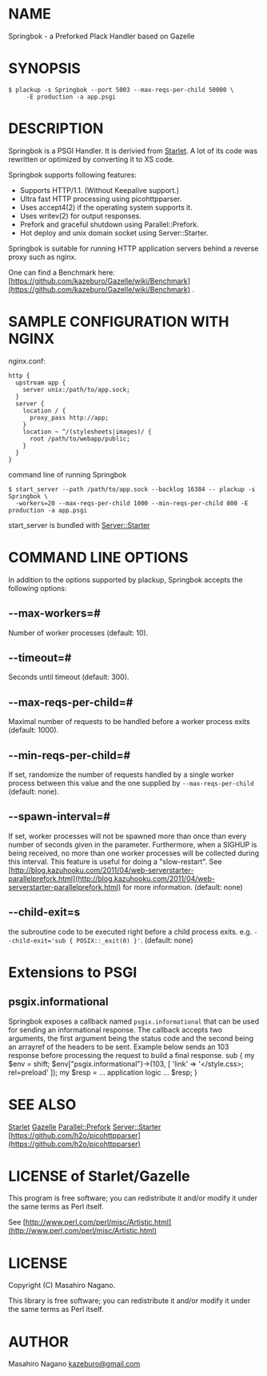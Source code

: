 # NAME

Springbok - a Preforked Plack Handler based on Gazelle

# SYNOPSIS

    $ plackup -s Springbok --port 5003 --max-reqs-per-child 50000 \
         -E production -a app.psgi

# DESCRIPTION

Springbok is a PSGI Handler. It is derivied from [Starlet](https://metacpan.org/pod/Starlet).
A lot of its code was rewritten or optimized by converting it to XS code.

Springbok supports following features:

- Supports HTTP/1.1. (Without Keepalive support.)
- Ultra fast HTTP processing using picohttpparser.
- Uses accept4(2) if the operating system supports it.
- Uses writev(2) for output responses.
- Prefork and graceful shutdown using Parallel::Prefork.
- Hot deploy and unix domain socket using Server::Starter.

Springbok is suitable for running HTTP application servers behind a reverse proxy
such as nginx.

One can find a Benchmark here:
[https://github.com/kazeburo/Gazelle/wiki/Benchmark](https://github.com/kazeburo/Gazelle/wiki/Benchmark) .

# SAMPLE CONFIGURATION WITH NGINX

nginx.conf:

    http {
      upstream app {
        server unix:/path/to/app.sock;
      }
      server {
        location / {
          proxy_pass http://app;
        }
        location ~ ^/(stylesheets|images)/ {
          root /path/to/webapp/public;
        }
      }
    }

command line of running Springbok

    $ start_server --path /path/to/app.sock --backlog 16384 -- plackup -s Springbok \
      -workers=20 --max-reqs-per-child 1000 --min-reqs-per-child 800 -E production -a app.psgi

start\_server is bundled with [Server::Starter](https://metacpan.org/pod/Server%3A%3AStarter)

# COMMAND LINE OPTIONS

In addition to the options supported by plackup, Springbok accepts the
following options:

## --max-workers=#

Number of worker processes (default: 10).

## --timeout=#

Seconds until timeout (default: 300).

## --max-reqs-per-child=#

Maximal number of requests to be handled before a worker process exits
(default: 1000).

## --min-reqs-per-child=#

If set, randomize the number of requests handled by a single worker process
between this value and the one supplied by `--max-reqs-per-child` (default:
none).

## --spawn-interval=#

If set, worker processes will not be spawned more than once than every number
of seconds given in the parameter.  Furthermore, when a SIGHUP is being
received, no more than one worker processes will be collected during this
interval.  This feature is useful for doing a "slow-restart".  See
[http://blog.kazuhooku.com/2011/04/web-serverstarter-parallelprefork.html](http://blog.kazuhooku.com/2011/04/web-serverstarter-parallelprefork.html) for
more information. (default: none)

## --child-exit=s

the subroutine code to be executed right before a child process exits. e.g. `--child-exit='sub { POSIX::_exit(0) }'`. (default: none)

# Extensions to PSGI

## psgix.informational

Springbok exposes a callback named `psgix.informational` that can be used for sending an informational response.
The callback accepts two arguments, the first argument being the status code and the second being an arrayref of the headers to be sent.
Example below sends an 103 response before processing the request to build a final response.
  sub {
      my $env = shift;
      $env\["psgix.informational"}->(103, \[
        'link' => '&lt;/style.css>; rel=preload'
      \]);
      my $resp = ... application logic ...
      $resp;
  }

# SEE ALSO

[Starlet](https://metacpan.org/pod/Starlet)
[Gazelle](https://metacpan.org/pod/Gazelle)
[Parallel::Prefork](https://metacpan.org/pod/Parallel%3A%3APrefork)
[Server::Starter](https://metacpan.org/pod/Server%3A%3AStarter)
[https://github.com/h2o/picohttpparser](https://github.com/h2o/picohttpparser)

# LICENSE of Starlet/Gazelle

This program is free software; you can redistribute it and/or modify it under the same terms as Perl itself.

See [http://www.perl.com/perl/misc/Artistic.html](http://www.perl.com/perl/misc/Artistic.html)

# LICENSE

Copyright (C) Masahiro Nagano.

This library is free software; you can redistribute it and/or modify
it under the same terms as Perl itself.

# AUTHOR

Masahiro Nagano <kazeburo@gmail.com>

